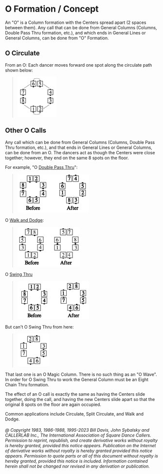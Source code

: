 
# O Formation / Concept

An "O" is a Column formation with the Centers spread
apart (2 spaces between them). Any call that can be done
from General Columns (Columns, Double Pass Thru formation,
etc.), and which ends in General Lines or General Columns,
can be done from "O" Formation.

## O Circulate
From an O: Each dancer moves forward one spot along the circulate path shown below:

> 
> ![alt](o_formation_1.png)
> 

## Other O Calls  
Any call which can be done from
General Columns (Columns, Double Pass Thru formation, etc.), and that ends in
General Lines or General Columns, can be
done from an O. The dancers act as though the Centers
were close together; however, they end on the same 8 spots
on the floor. 

For example, "O [Double Pass Thru](../b1/double_pass_thru.md)":

> 
> ![alt](o_formation_2.png)
> 

O [Walk and Dodge](../ms/walk_and_dodge.md):


> 
> ![alt](o_formation_3.png)
> 

O [Swing Thru](../b2/swing_thru.md)

> 
> ![alt](o_formation_4.png)
> 

But can't O Swing Thru from here:

> 
> ![alt](o_formation_5.png)
> 

That last one is an O Magic Column. There is no such
thing as an "O Wave".
In order for O Swing Thru to
work the General Column must be an Eight Chain Thru formation.

The effect of an O call is exactly the same as having the
Centers slide together, doing the call, and having the new
Centers slide apart so that the original 8 spots on the
floor are again occupied.

Common applications include Circulate, Split Circulate, and Walk and Dodge.

###### @ Copyright 1983, 1986-1988, 1995-2023 Bill Davis, John Sybalsky and CALLERLAB Inc., The International Association of Square Dance Callers. Permission to reprint, republish, and create derivative works without royalty is hereby granted, provided this notice appears. Publication on the Internet of derivative works without royalty is hereby granted provided this notice appears. Permission to quote parts or all of this document without royalty is hereby granted, provided this notice is included. Information contained herein shall not be changed nor revised in any derivation or publication.
